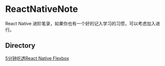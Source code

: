 # ReactNativeNote
React Native 进阶笔录，如果你也有一个好的记入学习的习惯，可以考虑加入进行。

## Directory

[5分钟吃透React Native Flexbox](https://idisfkj.github.io/2018/08/23/5%E5%88%86%E9%92%9F%E5%90%83%E9%80%8FReact-Native-Flexbox/)
